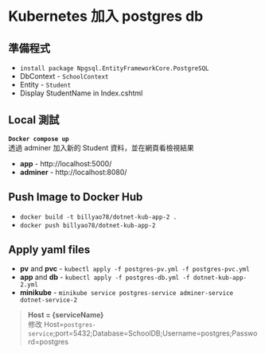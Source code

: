 # Kubernetes 加入 postgres db
## 準備程式
- `install package Npgsql.EntityFrameworkCore.PostgreSQL`
- DbContext - `SchoolContext`
- Entity - `Student`
- Display StudentName in Index.cshtml

## Local 測試
**`Docker compose up`**\
透過 adminer 加入新的 Student 資料，並在網頁看檢視結果
- **app** - http://localhost:5000/
- **adminer** - http://localhost:8080/


## Push Image to Docker Hub
- `docker build -t billyao78/dotnet-kub-app-2 .`
- `docker push billyao78/dotnet-kub-app-2`

## Apply yaml files
-  **pv** and **pvc** - `kubectl apply -f postgres-pv.yml -f postgres-pvc.yml`
- **app** and **db** - `kubectl apply -f postgres-db.yml -f dotnet-kub-app-2.yml`
- **minikube** - `minikube service postgres-service adminer-service dotnet-service-2`

> **Host = {serviceName}**  
> 修改 Host=`postgres-service`;port=5432;Database=SchoolDB;Username=postgres;Password=postgres
